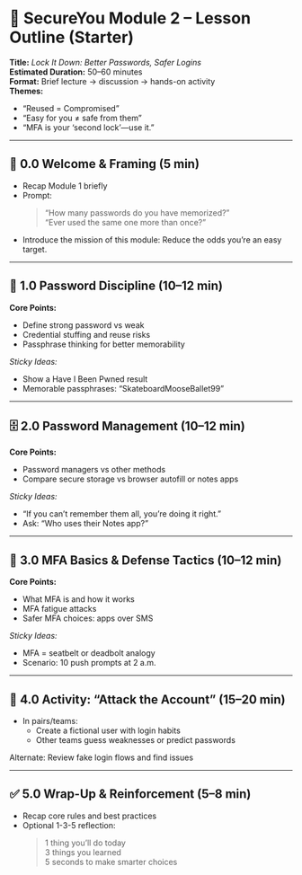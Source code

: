 # 🧱 SecureYou Module 2 – Lesson Outline (Starter)

**Title:** *Lock It Down: Better Passwords, Safer Logins*  
**Estimated Duration:** 50–60 minutes  
**Format:** Brief lecture → discussion → hands-on activity  
**Themes:**  
- “Reused = Compromised”  
- “Easy for you ≠ safe from them”  
- “MFA is your ‘second lock’—use it.”

---

## 🔰 0.0 Welcome & Framing (5 min)

- Recap Module 1 briefly  
- Prompt:
  > “How many passwords do you have memorized?”  
  > “Ever used the same one more than once?”  
- Introduce the mission of this module: Reduce the odds you’re an easy target.

---

## 🔐 1.0 Password Discipline (10–12 min)

**Core Points:**
- Define strong password vs weak  
- Credential stuffing and reuse risks  
- Passphrase thinking for better memorability

*Sticky Ideas:*
- Show a Have I Been Pwned result  
- Memorable passphrases: “SkateboardMooseBallet99”

---

## 🗄️ 2.0 Password Management (10–12 min)

**Core Points:**
- Password managers vs other methods  
- Compare secure storage vs browser autofill or notes apps

*Sticky Ideas:*
- “If you can’t remember them all, you’re doing it right.”  
- Ask: “Who uses their Notes app?”

---

## 🧯 3.0 MFA Basics & Defense Tactics (10–12 min)

**Core Points:**
- What MFA is and how it works  
- MFA fatigue attacks  
- Safer MFA choices: apps over SMS

*Sticky Ideas:*
- MFA = seatbelt or deadbolt analogy  
- Scenario: 10 push prompts at 2 a.m.

---

## 🔄 4.0 Activity: “Attack the Account” (15–20 min)

- In pairs/teams:
  - Create a fictional user with login habits  
  - Other teams guess weaknesses or predict passwords

Alternate: Review fake login flows and find issues

---

## ✅ 5.0 Wrap-Up & Reinforcement (5–8 min)

- Recap core rules and best practices  
- Optional 1-3-5 reflection:
  > 1 thing you’ll do today  
  > 3 things you learned  
  > 5 seconds to make smarter choices
